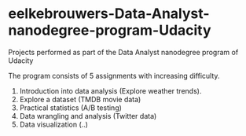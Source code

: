 # eelkebrouwers-Data-Analyst-nanodegree-program-Udacity
Projects performed as part of the Data Analyst nanodegree program of Udacity

The program consists of 5 assignments with increasing difficulty. 

1. Introduction into data analysis (Explore weather trends). 
2. Explore a dataset (TMDB movie data)
3. Practical statistics (A/B testing)
4. Data wrangling and analysis (Twitter data)
5. Data visualization (..)
